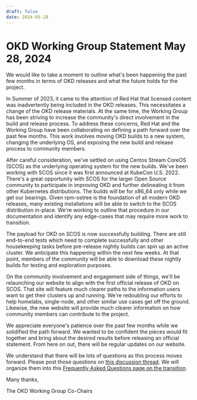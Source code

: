```yaml
---
draft: false 
date: 2024-05-28
---
```


# OKD Working Group Statement May 28, 2024

We would like to take a moment to outline what's been happening the past few months in terms of OKD releases and what the future holds for the project. 

In Summer of 2023, it came to the attention of Red Hat that licensed content was inadvertently being included in the OKD releases. This necessitates a change of the OKD release materials. At the same time, the Working Group has been striving to increase the community's direct involvement in the build and release process. To address these concerns, Red Hat and the Working Group have been collaborating on defining a path forward over the past few months. This work involves moving OKD builds to a new system, changing the underlying OS, and exposing the new build and release process to community members. 

After careful consideration, we've settled on using Centos Stream CoreOS (SCOS) as the underlying operating system for the new builds. We've been working with SCOS since it was first announced at KubeCon U.S. 2022. There's a great opportunity with SCOS for the larger Open Source community to participate in improving OKD and further delineating it from other Kubernetes distributions. The builds will be for x86_64 only while we get our bearings. Given rpm-ostree is the foundation of all modern OKD releases, many existing installations will be able to switch to the SCOS distribution in-place. We're working to outline that procedure in our documentation and identify any edge-cases that may require more work to transition.

The payload for OKD on SCOS is now successfully building. There are still end-to-end tests which need to complete successfully and other housekeeping tasks before pre-release nightly builds can spin up an active cluster. We anticipate this happening within the next few weeks. At that point, members of the community will be able to download these nightly builds for testing and exploration purposes.

On the community involvement and engagement side of things, we'll be relaunching our website to align with the first official release of OKD on SCOS. That site will feature much clearer paths to the information users want to get their clusters up and running. We're redoubling our efforts to help homelabs, single-node, and other similar use cases get off the ground. Likewise, the new website will provide much clearer information on how community members can contribute to the project. 

We appreciate everyone's patience over the past few months while we solidified the path forward. We wanted to be confident the pieces would fit together and bring about the desired results before releasing an official statement. From here on out, there will be regular updates on our website.

We understand that there will be lots of questions as this process moves forward. Please post those questions on [this discussion thread](https://github.com/okd-project/okd/discussions/1922). We will organize them into this [Frequently Asked Questions page on the transition](../../scos-migration-faq.md).

Many thanks,

The OKD Working Group Co-Chairs